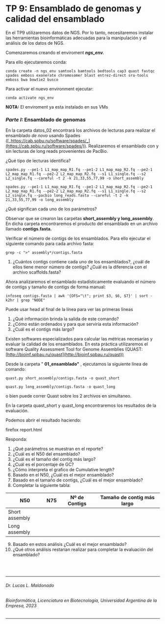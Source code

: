 # TP 9: Ensamblado de genomas y calidad del ensamblado

En el TP9 utilizaremos datos de NGS. Por lo tanto, necesitaremos instalar las herramientas bioinformáticas adecuadas para la manipulación y el análisis de los datos de NGS.

Comenzaremos creando el enviroment _**ngs\_env.**_

Para ello ejecutaremos conda:
```
conda create -n ngs_env samtools bamtools bedtools cap3 quast fastqc spades emboss exonerate chromosomer blast entrez-direct sra-tools emboss bwa bowtie2 busco
```
Para activar el nuevo environment ejecutar:
```
conda activate ngs_env
```
**NOTA:** El enviroment ya esta instalado en sus VMs

### _Parte I:_ Ensamblado de genomas

En la carpeta datos\_02 encontrará los archivos de lecturas para realizar el ensamblado _de novo_ usando Spades ([_https://cab.spbu.ru/software/spades/_](https://cab.spbu.ru/software/spades/)). Realizaremos el ensamblado con y sin lecturas de long reads provenientes de PacBio.

¿Qué tipo de lecturas identifica?
```
spades.py --pe1-1 L1_map_map_R1.fq --pe1-2 L1_map_map_R2.fq --pe2-1 L2_map_map_R1.fq --pe2-2 L2_map_map_R2.fq --s1 L1_single.fq --s2 L2_single.fq --careful -t 2 -k 21,33,55,77,99 -o short_assembly
```

```
spades.py --pe1-1 L1_map_map_R1.fq --pe1-2 L1_map_map_R2.fq --pe2-1 L2_map_map_R1.fq --pe2-2 L2_map_map_R2.fq --s1 L1_single.fq --s2 L2_single.fq --pacbio long_reads.fasta --careful -t 2 -k 21,33,55,77,99 -o long_assembly
```
¿Qué significan cada uno de los parámetros?

Observar que se crearon las carpetas **short\_assembly y long\_assembly**. En dicha carpeta encontraremos el producto del ensamblado en un archivo llamado **contigs.fasta.**

Verificar el número de contigs de los ensamblados. Para ello ejecutar el siguiente comando para cada archivo fasta:
```
grep -c ">" assembly*/contigs.fasta
```
1. ¿Cuántos contigs contiene cada uno de los ensamblados?, ¿cuál de ellos tiene menor número de contigs? ¿Cuál es la diferencia con el archivo scaffolds.fasta?

Ahora analizaremos el ensamblado estadísticamente evaluando el número de contigs y tamaño de contigs de forma manual:
```
infoseq contigs.fasta | awk '{OFS="\t"; print $3, $6, $7}' | sort -k2hr | grep "NODE"
```
Puede usar head al final de la línea para ver las primeras líneas

1. ¿Qué información brinda la salida de este comando?
2. ¿Cómo están ordenados y para que serviría esta información?
3. ¿Cuál es el contigs más largo?

Existen softwares especializados para calcular las métricas necesarias y evaluar la calidad de los ensamblados. En esta práctica utilizaremos el software Quality Assessment Tool for Genome Assemblies (QUAST: [http://bioinf.spbau.ru/quast](http://bioinf.spbau.ru/quast))

Desde la carpeta " **01\_ensamblado"** , ejecutamos la siguiente línea de comando:
```
quast.py short_assembly/contigs.fasta -o quast_short
```

```
quast.py long_assembly/contigs.fasta -o quast_long
```
o bien puede correr Quast sobre los 2 archivos en simultaneo.

En la carpeta quast\_short y quast\_long encontraremos los resultados de la evaluación.

Podemos abrir el resultado haciendo:

firefox report.html

Responda:

1. ¿Qué parámetros se muestran en el reporte?
2. ¿Cuál es el N50 del ensamblado?
3. ¿Cuál es el tamaño del contig más largo?
4. ¿Cuál es el porcentaje de GC?
5. ¿Cómo interpreta el grafico de Cumulative length?
6. Basado en el N50, ¿Cuál es el mejor ensamblado?
7. Basado en el tamaño de contigs, ¿Cuál es el mejor ensamblado?
8. Completar la siguiente tabla:


| N50 | N75 | Nº de Contigs | Tamaño de contig más largo |
| --- | --- | --- | --- |
| Short assembly | | | | |
| Long assembly | | | | |



9. Basado en estos análisis ¿Cuál es el mejor ensamblado?
10. ¿Qué otros análisis restarían realizar para completar la evaluación del ensamblado?


<br />
<br />

___
   ###### *Dr. Lucas L. Maldonado*
   ###### *Bioinformática, Licenciatura en Biotecnología, Universidad Argentina de la Empresa, 2023*
___
